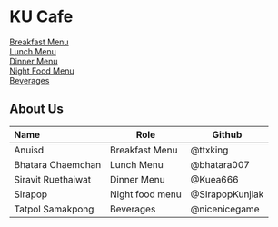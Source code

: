 # KU Cafe

[Breakfast Menu](Menu.md#-breakfast-menu)   
[Lunch Menu](Menu.md#-lunch-menu)   
[Dinner Menu](Menu.md#dinner)   
[Night Food Menu](Menu.md#-Night-Food-Menu)  
[Beverages](Menu.md#-beverages)

## About Us

| Name      | Role      | Github   |
|:----------|-----------|----------|
| Anuisd | Breakfast Menu | @ttxking|
| Bhatara Chaemchan | Lunch Menu | @bhatara007|
| Siravit Ruethaiwat | Dinner Menu | @Kuea666 |
| Sirapop | Night food menu | @SIrapopKunjiak |
| Tatpol Samakpong | Beverages | @nicenicegame |
